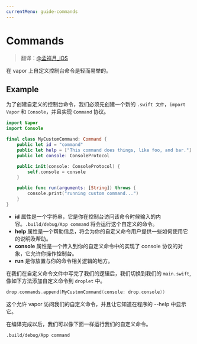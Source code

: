 ```yaml
---
currentMenu: guide-commands
---
```


# Commands

> 翻译：[@孟祥月_iOS](http://weibo.com/u/1750643861)

在 vapor 上自定义控制台命令是轻而易举的。

## Example
为了创建自定义的控制台命令，我们必须先创建一个新的 `.swift 文件`，`import Vapor` 和 `Console`，并且实现 `Command` 协议。

```swift
import Vapor
import Console

final class MyCustomCommand: Command {
    public let id = "command"
    public let help = ["This command does things, like foo, and bar."]
    public let console: ConsoleProtocol

    public init(console: ConsoleProtocol) {
        self.console = console
    }

    public func run(arguments: [String]) throws {
        console.print("running custom command...")
    }
}
```

 - **id** 属性是一个字符串，它是你在控制台访问该命令时候输入的内容。`.build/debug/App command` 将会运行这个自定义的命令。
 - **help** 属性是一个帮助信息，将会为你的自定义命令用户提供一些如何使用它的说明及帮助。
 - **console**  属性是一个传入到你的自定义命令中的实现了 console 协议的对象，它允许你操作控制台。
 - **run** 是你放置与你的命令相关逻辑的地方。

在我们在自定义命令文件中写完了我们的逻辑后，我们切换到我们的 `main.swift`,像如下方法添加自定义命令到 `droplet` 中。

```swift
drop.commands.append(MyCustomCommand(console: drop.console))
```

这个允许 vapor 访问我们的自定义命令，并且让它知道在程序的 --help 中显示它。

在编译完成以后，我们可以像下面一样运行我们的自定义命令。

```
.build/debug/App command
```
